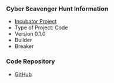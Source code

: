 ### Cyber Scavenger Hunt Information
* [Incubator Project](https://owasp.org/projects/#owasp-project-inventory-188)
* Type of Project: Code
* Version 0.1.0
* Builder
* Breaker

### Code Repository
* [GitHub](https://github.com/arthurakay/cyberscavengerhunt)

